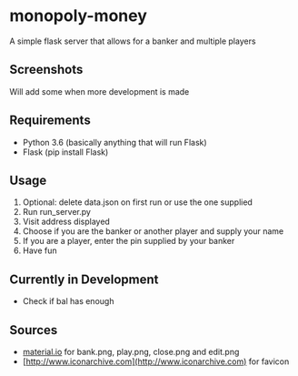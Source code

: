 # monopoly-money
A simple flask server that allows for a banker and multiple players

## Screenshots
Will add some when more development is made

## Requirements
* Python 3.6 (basically anything that will run Flask)
* Flask (pip install Flask)

## Usage
1. Optional: delete data.json on first run or use the one supplied
2. Run run_server.py
3. Visit address displayed
4. Choose if you are the banker or another player and supply your name
5. If you are a player, enter the pin supplied by your banker
6. Have fun

## Currently in Development
* Check if bal has enough

## Sources
* [material.io](material.io) for bank.png, play.png, close.png and edit.png
* [http://www.iconarchive.com](http://www.iconarchive.com) for favicon

